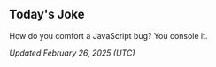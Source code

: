 ## Today's Joke
How do you comfort a JavaScript bug? You console it.

*Updated February 26, 2025 (UTC)*
